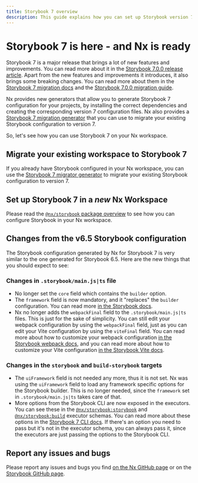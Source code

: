 ```yaml
---
title: Storybook 7 overview
description: This guide explains how you can set up Storybook version 7 in your Nx workspace. It also highlights the changes that you should expect to see when migrating from Storybook 6 to Storybook 7.
---
```


# Storybook 7 is here - and Nx is ready

Storybook 7 is a major release that brings a lot of new features and improvements. You can read more about it in the [Storybook 7.0.0 release article](https://storybook.js.org/blog/storybook-7-0/). Apart from the new features and improvements it introduces, it also brings some breaking changes. You can read more about them in the [Storybook 7 migration docs](https://github.com/storybookjs/storybook/blob/next/MIGRATION.md#from-version-65x-to-700) and the [Storybook 7.0.0 migration guide](https://storybook.js.org/docs/react/migration-guide).

Nx provides new generators that allow you to generate Storybook 7 configuration for your projects, by installing the correct dependencies and creating the corresponding version 7 configuration files. Nx also provides a [Storybook 7 migration generator](/nx-api/storybook/generators/migrate-7) that you can use to migrate your existing Storybook configuration to version 7.

So, let's see how you can use Storybook 7 on your Nx workspace.

## Migrate your existing workspace to Storybook 7

If you already have Storybook configured in your Nx workspace, you can use the [Storybook 7 migrator generator](/nx-api/storybook/generators/migrate-7) to migrate your existing Storybook configuration to version 7.

## Set up Storybook 7 in a _new_ Nx Workspace

Please read the [`@nx/storybook` package overview](/nx-api/storybook) to see how you can configure Storybook in your Nx workspace.

## Changes from the v6.5 Storybook configuration

The Storybook configuration generated by Nx for Storybook 7 is very similar to the one generated for Storybook 6.5. Here are the new things that you should expect to see:

### Changes in `.storybook/main.js|ts` file

-  No longer set the `core` field which contains the `builder` option.
-  The `framework` field is now mandatory, and it "replaces" the `builder` configuration. You can read more [in the Storybook docs](https://github.com/storybookjs/storybook/blob/next/MIGRATION.md#mainjs-framework-field).
-  Nx no longer adds the `webpackFinal` field to the `.storybook/main.js|ts` files. This is just for the sake of simplicity. You can still edit your webpack configuration by using the `webpackFinal` field, just as you can edit your Vite configuration by using the `viteFinal` field. You can read more about how to customize your webpack configuration [in the Storybook webpack docs](https://storybook.js.org/docs/react/builders/webpack#extending-storybooks-webpack-config), and you can read more about how to customize your Vite configuration [in the Storybook Vite docs](https://storybook.js.org/docs/react/builders/vite#configuration).

### Changes in the `storybook` and `build-storybook` targets

-  The `uiFramework` field is not needed any more, thus it is not set. Nx was using the `uiFramework` field to load any framework specific options for the Storybook builder. This is no longer needed, since the `framework` set in `.storybook/main.js|ts` takes care of that.
-  More options from the Storybook CLI are now exposed in the executors. You can see these in the [`@nx/storybook:storybook`](/nx-api/storybook/executors/storybook) and [`@nx/storybook:build`](/nx-api/storybook/executors/build) executor schemas. You can read more about these options in the [Storybook 7 CLI docs](https://storybook.js.org/docs/7.0/react/api/cli-options). If there's an option you need to pass but it's not in the executor schema, you can always pass it, since the executors are just passing the options to the Storybook CLI.

## Report any issues and bugs

Please report any issues and bugs you find [on the Nx GitHub page](https://github.com/nrwl/nx/issues/new/choose) or on the [Storybook GitHub page](https://github.com/storybookjs/storybook/issues/new/choose).
